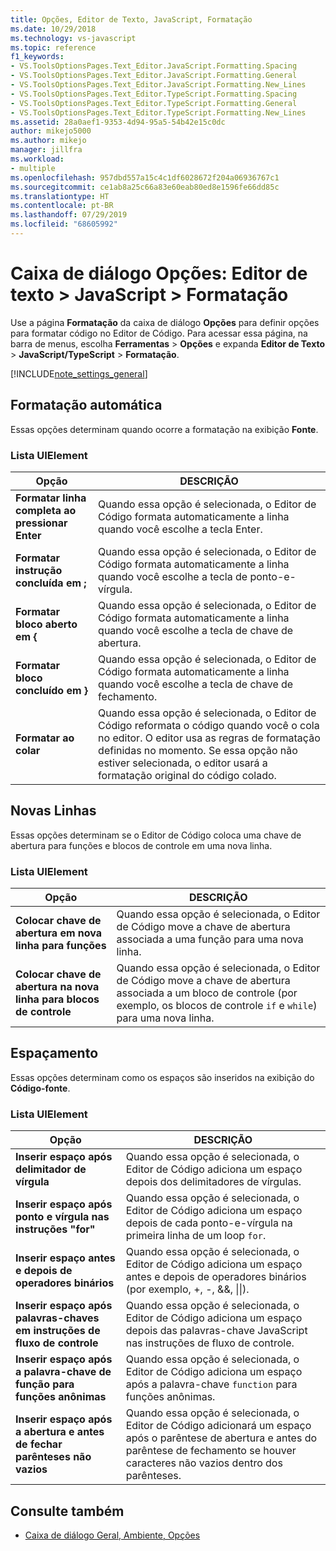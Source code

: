 ```yaml
---
title: Opções, Editor de Texto, JavaScript, Formatação
ms.date: 10/29/2018
ms.technology: vs-javascript
ms.topic: reference
f1_keywords:
- VS.ToolsOptionsPages.Text_Editor.JavaScript.Formatting.Spacing
- VS.ToolsOptionsPages.Text_Editor.JavaScript.Formatting.General
- VS.ToolsOptionsPages.Text_Editor.JavaScript.Formatting.New_Lines
- VS.ToolsOptionsPages.Text_Editor.TypeScript.Formatting.Spacing
- VS.ToolsOptionsPages.Text_Editor.TypeScript.Formatting.General
- VS.ToolsOptionsPages.Text_Editor.TypeScript.Formatting.New_Lines
ms.assetid: 28a0aef1-9353-4d94-95a5-54b42e15c0dc
author: mikejo5000
ms.author: mikejo
manager: jillfra
ms.workload:
- multiple
ms.openlocfilehash: 957dbd557a15c4c1df6028672f204a06936767c1
ms.sourcegitcommit: ce1ab8a25c66a83e60eab80ed8e1596fe66dd85c
ms.translationtype: HT
ms.contentlocale: pt-BR
ms.lasthandoff: 07/29/2019
ms.locfileid: "68605992"
---
```

# <a name="options-dialog-box-text-editor--javascript--formatting"></a>Caixa de diálogo Opções: Editor de texto \> JavaScript \> Formatação

Use a página **Formatação** da caixa de diálogo **Opções** para definir opções para formatar código no Editor de Código. Para acessar essa página, na barra de menus, escolha **Ferramentas** > **Opções** e expanda **Editor de Texto** > **JavaScript/TypeScript** > **Formatação**.

[!INCLUDE[note_settings_general](../../data-tools/includes/note_settings_general_md.md)]

## <a name="automatic-formatting"></a>Formatação automática

Essas opções determinam quando ocorre a formatação na exibição **Fonte**.

### <a name="uielement-list"></a>Lista UIElement

|Opção|DESCRIÇÃO|
|------------|-----------------|
|**Formatar linha completa ao pressionar Enter**|Quando essa opção é selecionada, o Editor de Código formata automaticamente a linha quando você escolhe a tecla Enter.|
|**Formatar instrução concluída em ;**|Quando essa opção é selecionada, o Editor de Código formata automaticamente a linha quando você escolhe a tecla de ponto-e-vírgula.|
|**Formatar bloco aberto em {**|Quando essa opção é selecionada, o Editor de Código formata automaticamente a linha quando você escolhe a tecla de chave de abertura.|
|**Formatar bloco concluído em }**|Quando essa opção é selecionada, o Editor de Código formata automaticamente a linha quando você escolhe a tecla de chave de fechamento.|
|**Formatar ao colar**|Quando essa opção é selecionada, o Editor de Código reformata o código quando você o cola no editor. O editor usa as regras de formatação definidas no momento. Se essa opção não estiver selecionada, o editor usará a formatação original do código colado.|

## <a name="new-lines"></a>Novas Linhas

Essas opções determinam se o Editor de Código coloca uma chave de abertura para funções e blocos de controle em uma nova linha.

### <a name="uielement-list"></a>Lista UIElement

|Opção|DESCRIÇÃO|
|------------|-----------------|
|**Colocar chave de abertura em nova linha para funções**|Quando essa opção é selecionada, o Editor de Código move a chave de abertura associada a uma função para uma nova linha.|
|**Colocar chave de abertura na nova linha para blocos de controle**|Quando essa opção é selecionada, o Editor de Código move a chave de abertura associada a um bloco de controle (por exemplo, os blocos de controle `if` e `while`) para uma nova linha.|

## <a name="spacing"></a>Espaçamento

Essas opções determinam como os espaços são inseridos na exibição do **Código-fonte**.

### <a name="uielement-list"></a>Lista UIElement

|Opção|DESCRIÇÃO|
|------------|-----------------|
|**Inserir espaço após delimitador de vírgula**|Quando essa opção é selecionada, o Editor de Código adiciona um espaço depois dos delimitadores de vírgulas.|
|**Inserir espaço após ponto e vírgula nas instruções "for"**|Quando essa opção é selecionada, o Editor de Código adiciona um espaço depois de cada ponto-e-vírgula na primeira linha de um loop `for`.|
|**Inserir espaço antes e depois de operadores binários**|Quando essa opção é selecionada, o Editor de Código adiciona um espaço antes e depois de operadores binários (por exemplo, +, -, &&, &#124;&#124;).|
|**Inserir espaço após palavras-chaves em instruções de fluxo de controle**|Quando essa opção é selecionada, o Editor de Código adiciona um espaço depois das palavras-chave JavaScript nas instruções de fluxo de controle.|
|**Inserir espaço após a palavra-chave de função para funções anônimas**|Quando essa opção é selecionada, o Editor de Código adiciona um espaço após a palavra-chave `function` para funções anônimas.|
|**Inserir espaço após a abertura e antes de fechar parênteses não vazios**|Quando essa opção é selecionada, o Editor de Código adicionará um espaço após o parêntese de abertura e antes do parêntese de fechamento se houver caracteres não vazios dentro dos parênteses.|

## <a name="see-also"></a>Consulte também

- [Caixa de diálogo Geral, Ambiente, Opções](../../ide/reference/general-environment-options-dialog-box.md)